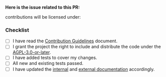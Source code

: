 <!--
Please provide a related issue number if applicable. If not, please create one first.
-->

**Here is the issue related to this PR:
<Replace this with the corresponding issue number>**

<!--
Replace This Text:
Include a description of the PR.

What does it do? Why is it necessary? What problem does it solve?
-->

contributions will be licensed under:

### Checklist

- [ ] I have read the [Contribution Guidelines](TODO) document.
- [ ] I grant the project the right to include and distribute the code under the
      [AGPL-3.0-or-later](https://www.github.com/{{github-org}}/{{github-repo-name}}/blob/master/LICENSE).
- [ ] I have added tests to cover my changes.
- [ ] All new and existing tests passed.
- [ ] I have updated the [internal](TODO) and [external documentation](TODO)
      accordingly.
